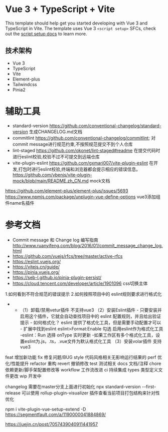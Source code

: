 # Vue 3 + TypeScript + Vite

This template should help get you started developing with Vue 3 and TypeScript in Vite. The template uses Vue 3 `<script setup>` SFCs, check out the [script setup docs](https://v3.vuejs.org/api/sfc-script-setup.html#sfc-script-setup) to learn more.

## 技术架构 
* Vue 3 
* TypeScript 
* Vite
* Element-plus 
* Tailwindcss 
* Pinia2
# 辅助工具       
* standard-version https://github.com/conventional-changelog/standard-version 生成CHANGELOG.md文档
* commitlint https://github.com/conventional-changelog/commitlint; 对commit message进行规范约束,不按照规范提交不到个人仓库
* lint-staged https://github.com/okonet/lint-staged#readme 在提交代码时进行eslint校验,校验不过不可提交到远端仓库
* vite-plugin-eslint https://github.com/gxmari007/vite-plugin-eslint 在开发,打包时进行eslint校验,终端和浏览器都会提示相应的错误信息。
https://github.com/vbenjs/vite-plugin-mock/blob/main/README.zh_CN.md mock文档

https://github.com/element-plus/element-plus/issues/5693
https://www.npmjs.com/package/unplugin-vue-define-options vue3添加组件name名插件
# 参考文档
- Commit message 和 Change log 编写指南 http://www.ruanyifeng.com/blog/2016/01/commit_message_change_log.html
- https://github.com/vuejs/rfcs/tree/master/active-rfcs 
- https://eslint.vuejs.org/
- https://vitejs.cn/guide/
- https://pinia.vuejs.org/
- https://seb-l.github.io/pinia-plugin-persist/
- https://cloud.tencent.com/developer/article/1901096 css切换主体



1.如何看到不符合规范的错误提示
2.如何按照项目中的 eslint规则要求进行格式化
* - （1）卸载/禁用vetur插件 不支持vue3
    （2）安装Eslint插件
        - 只要安装并启用这个插件，它就会自动查找项目中的 eslint 配置规则，并且给出验证提示
        - 如何格式化？ eslint 提供了格式化工具，但是需要手动配置才可以
        - 扩展中找到eslint eslint>Format:Enable 勾选 启用eslint作为格式化工具
            -eslint：Run 选择 onType 实时更新
            -如果工作区有多个格式化工具，设置eslint为.js，.ts，.vue文件为默认格式化工具
    （3）安装volar插件 支持vue3


feat 增加新功能
fix 修复问题/BUG
style 代码风格相关无影响运行结果的
perf 优化/性能提升
refactor 重构
revert 撤销修改
test 测试相关
docs 文档/注释
chore 依赖更新/脚手架配置修改等
workflow 工作流改进
ci 持续集成
types 类型定义文件更改
wip 开发中


changelog 需要在master分支上面进行初始化  npx standard-version --first-release
可以使用 rollup-plugin-visualizer 插件查看当前项目打包结构来针对性优化

npm i vite-plugin-vue-setup-extend -D
https://segmentfault.com/a/1190000041884869/

https://juejin.cn/post/7057439040911441957